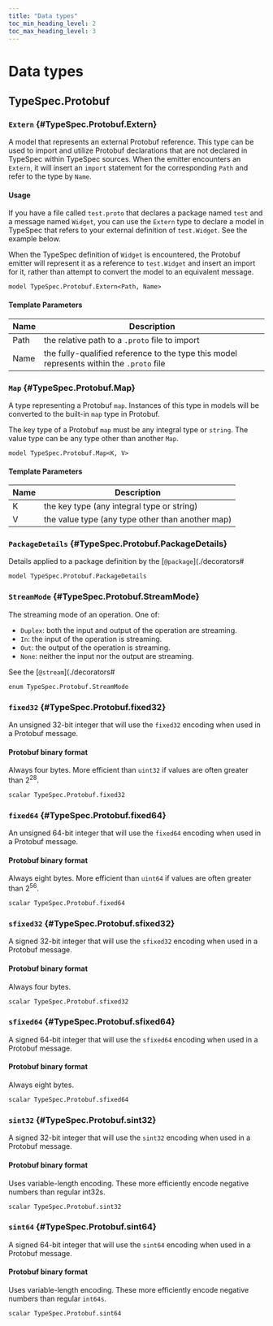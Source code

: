```yaml
---
title: "Data types"
toc_min_heading_level: 2
toc_max_heading_level: 3
---
```


# Data types

## TypeSpec.Protobuf

### `Extern` {#TypeSpec.Protobuf.Extern}

A model that represents an external Protobuf reference. This type can be used to import and utilize Protobuf
declarations that are not declared in TypeSpec within TypeSpec sources. When the emitter encounters an `Extern`, it
will insert an `import` statement for the corresponding `Path` and refer to the type by `Name`.

#### Usage

If you have a file called `test.proto` that declares a package named `test` and a message named `Widget`, you can
use the `Extern` type to declare a model in TypeSpec that refers to your external definition of `test.Widget`. See
the example below.

When the TypeSpec definition of `Widget` is encountered, the Protobuf emitter will represent it as a reference to
`test.Widget` and insert an import for it, rather than attempt to convert the model to an equivalent message.

```typespec
model TypeSpec.Protobuf.Extern<Path, Name>
```

#### Template Parameters

| Name | Description                                                                              |
| ---- | ---------------------------------------------------------------------------------------- |
| Path | the relative path to a `.proto` file to import                                           |
| Name | the fully-qualified reference to the type this model represents within the `.proto` file |

### `Map` {#TypeSpec.Protobuf.Map}

A type representing a Protobuf `map`. Instances of this type in models will be converted to the built-in `map` type
in Protobuf.

The key type of a Protobuf `map` must be any integral type or `string`. The value type can be any type other than
another `Map`.

```typespec
model TypeSpec.Protobuf.Map<K, V>
```

#### Template Parameters

| Name | Description                                      |
| ---- | ------------------------------------------------ |
| K    | the key type (any integral type or string)       |
| V    | the value type (any type other than another map) |

### `PackageDetails` {#TypeSpec.Protobuf.PackageDetails}

Details applied to a package definition by the [`@package`](./decorators#

```typespec
model TypeSpec.Protobuf.PackageDetails
```

### `StreamMode` {#TypeSpec.Protobuf.StreamMode}

The streaming mode of an operation. One of:

- `Duplex`: both the input and output of the operation are streaming.
- `In`: the input of the operation is streaming.
- `Out`: the output of the operation is streaming.
- `None`: neither the input nor the output are streaming.

See the [`@stream`](./decorators#

```typespec
enum TypeSpec.Protobuf.StreamMode
```

### `fixed32` {#TypeSpec.Protobuf.fixed32}

An unsigned 32-bit integer that will use the `fixed32` encoding when used in a Protobuf message.

#### Protobuf binary format

Always four bytes. More efficient than `uint32` if values are often greater than 2<sup>28</sup>.

```typespec
scalar TypeSpec.Protobuf.fixed32
```

### `fixed64` {#TypeSpec.Protobuf.fixed64}

An unsigned 64-bit integer that will use the `fixed64` encoding when used in a Protobuf message.

#### Protobuf binary format

Always eight bytes. More efficient than `uint64` if values are often greater than 2<sup>56</sup>.

```typespec
scalar TypeSpec.Protobuf.fixed64
```

### `sfixed32` {#TypeSpec.Protobuf.sfixed32}

A signed 32-bit integer that will use the `sfixed32` encoding when used in a Protobuf message.

#### Protobuf binary format

Always four bytes.

```typespec
scalar TypeSpec.Protobuf.sfixed32
```

### `sfixed64` {#TypeSpec.Protobuf.sfixed64}

A signed 64-bit integer that will use the `sfixed64` encoding when used in a Protobuf message.

#### Protobuf binary format

Always eight bytes.

```typespec
scalar TypeSpec.Protobuf.sfixed64
```

### `sint32` {#TypeSpec.Protobuf.sint32}

A signed 32-bit integer that will use the `sint32` encoding when used in a Protobuf message.

#### Protobuf binary format

Uses variable-length encoding. These more efficiently encode negative numbers than regular int32s.

```typespec
scalar TypeSpec.Protobuf.sint32
```

### `sint64` {#TypeSpec.Protobuf.sint64}

A signed 64-bit integer that will use the `sint64` encoding when used in a Protobuf message.

#### Protobuf binary format

Uses variable-length encoding. These more efficiently encode negative numbers than regular `int64s`.

```typespec
scalar TypeSpec.Protobuf.sint64
```
